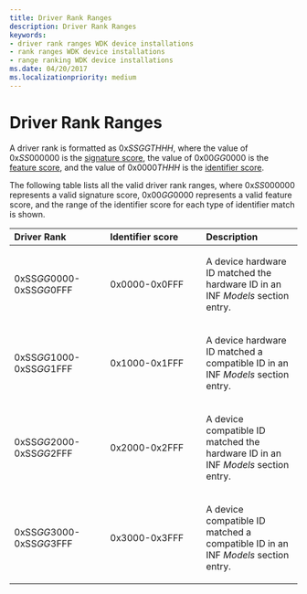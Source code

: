 ```yaml
---
title: Driver Rank Ranges
description: Driver Rank Ranges
keywords:
- driver rank ranges WDK device installations
- rank ranges WDK device installations
- range ranking WDK device installations
ms.date: 04/20/2017
ms.localizationpriority: medium
---
```


# Driver Rank Ranges


A driver rank is formatted as 0x*SSGGTHHH*, where the value of 0x*SS*000000 is the [signature score](signature-score--windows-vista-and-later-.md), the value of 0x00*GG*0000 is the [feature score](feature-score--windows-vista-and-later-.md), and the value of 0x0000*THHH* is the [identifier score](identifier-score--windows-vista-and-later-.md).

The following table lists all the valid driver rank ranges, where 0x*SS*000000 represents a valid signature score, 0x00*GG*0000 represents a valid feature score, and the range of the identifier score for each type of identifier match is shown.

<table>
<colgroup>
<col width="33%" />
<col width="33%" />
<col width="33%" />
</colgroup>
<thead>
<tr class="header">
<th align="left">Driver Rank</th>
<th align="left">Identifier score</th>
<th align="left">Description</th>
</tr>
</thead>
<tbody>
<tr class="odd">
<td align="left"><p>0xSS<em>GG</em>0000-0xSS<em>GG</em>0FFF</p></td>
<td align="left"><p>0x0000-0x0FFF</p></td>
<td align="left"><p>A device hardware ID matched the hardware ID in an INF <em>Models</em> section entry.</p></td>
</tr>
<tr class="even">
<td align="left"><p>0xSS<em>GG</em>1000-0xSS<em>GG</em>1FFF</p></td>
<td align="left"><p>0x1000-0x1FFF</p></td>
<td align="left"><p>A device hardware ID matched a compatible ID in an INF <em>Models</em> section entry.</p></td>
</tr>
<tr class="odd">
<td align="left"><p>0xSS<em>GG</em>2000-0xSS<em>GG</em>2FFF</p></td>
<td align="left"><p>0x2000-0x2FFF</p></td>
<td align="left"><p>A device compatible ID matched the hardware ID in an INF <em>Models</em> section entry.</p></td>
</tr>
<tr class="even">
<td align="left"><p>0xSS<em>GG</em>3000-0xSS<em>GG</em>3FFF</p></td>
<td align="left"><p>0x3000-0x3FFF</p></td>
<td align="left"><p>A device compatible ID matched a compatible ID in an INF <em>Models</em> section entry.</p></td>
</tr>
</tbody>
</table>

 

 

 






